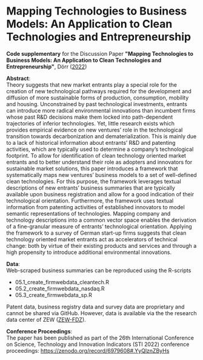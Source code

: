 # Mapping Technologies to Business Models: An Application to Clean Technologies and Entrepreneurship
**Code supplementary** for the Discussion Paper **"Mapping Technologies to Business Models: An Application to Clean Technologies and Entrepreneurship"**, Dörr ([2022](https://papers.ssrn.com/sol3/papers.cfm?abstract_id=4107661))

**Abstract**:<br/>
Theory suggests that new market entrants play a special role for the creation of new technological pathways required for the development and diffusion of more sustainable forms of production, consumption, mobility and housing. Unconstrained by past technological investments, entrants can introduce more radical environmental innovations than incumbent firms whose past R&D decisions make them locked into path-dependent trajectories of inferior technologies. Yet, little research exists which provides empirical evidence on new ventures’ role in the technological transition towards decarbonization and dematerialization. This is mainly due to a lack of historical information about entrants’ R&D and patenting activities, which are typically used to determine a company’s technological footprint. To allow for identification of clean technology oriented market entrants and to better understand their role as adopters and innovators for sustainable market solutions, this paper introduces a framework that systematically maps new ventures’ business models to a set of well-defined clean technologies. For this purpose, the framework leverages textual descriptions of new entrants’ business summaries that are typically available upon business registration and allow for a good indication of their technological orientation. Furthermore, the framework uses textual information from patenting activities of established innovators to model semantic representations of technologies. Mapping company and technology descriptions into a common vector space enables the derivation of a fine-granular measure of entrants’ technological orientation. Applying the framework to a survey of German start-up firms suggests that clean technology oriented market entrants act as accelerators of technical change: both by virtue of their existing products and services and through a high propensity to introduce additional environmental innovations.

**Data**:<br/>
Web-scraped business summaries can be reproduced using the R-scripts
- 05.1_create_firmwebdata_cleantech.R
- 05.2_create_firmwebdata_nasdaq.R
- 05.3_create_firmwebdata_sp.R

Patent data, business registry data and survey data are proprietary and cannot be shared via GitHub. However, data is available via the the research data center of ZEW ([ZEW-FDZ](https://kooperationen.zew.de/en/zew-fdz/home)).

**Conference Proceedings**:<br/>
The paper has been published as part of the 26th International Conference on Science, Technology and Innovation Indicators (STI 2022) conference proceedings:
https://zenodo.org/record/6979608#.YyQlznZByHs

